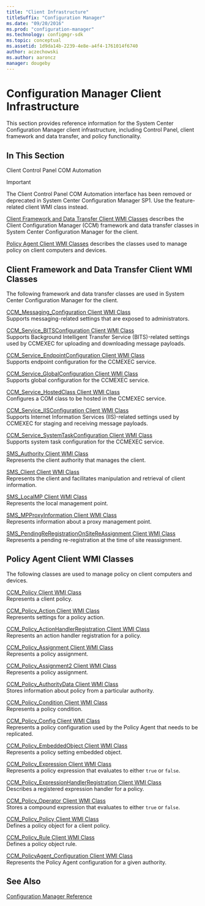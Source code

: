 ```yaml
---
title: "Client Infrastructure"
titleSuffix: "Configuration Manager"
ms.date: "09/20/2016"
ms.prod: "configuration-manager"
ms.technology: configmgr-sdk
ms.topic: conceptual
ms.assetid: 1d9da14b-2239-4e8e-a4f4-1761014f6740
author: aczechowski
ms.author: aaroncz
manager: dougeby
---
```

# Configuration Manager Client Infrastructure
This section provides reference information for the System Center Configuration Manager client infrastructure, including Control Panel, client framework and data transfer, and policy functionality.  

## In This Section  
 Client Control Panel COM Automation  
 > [!IMPORTANT]
>  The Client Control Panel COM Automation interface has been removed or deprecated in System Center Configuration Manager SP1. Use the feature-related client WMI class instead.

[Client Framework and Data Transfer Client WMI Classes](#client-framework-and-data-transfer-client-wmi-classes) describes the Client Configuration Manager (CCM) framework and data transfer classes in System Center Configuration Manager for the client.

[Policy Agent Client WMI Classes](#policy-agent-client-wmi-classes) describes the classes used to manage policy on client computers and devices.

## Client Framework and Data Transfer Client WMI Classes  
The following framework and data transfer classes are used in System Center Configuration Manager for the client.

[CCM_Messaging_Configuration Client WMI Class](../../../../../develop/reference/core/clients/client-classes/ccm_messaging_configuration-client-wmi-class.md)  
Supports messaging-related settings that are exposed to administrators.  

[CCM_Service_BITSConfiguration Client WMI Class](../../../../../develop/reference/core/clients/client-classes/ccm_service_bitsconfiguration-client-wmi-class.md)  
Supports Background Intelligent Transfer Service (BITS)-related settings used by CCMEXEC for uploading and downloading message payloads.  

[CCM_Service_EndpointConfiguration Client WMI Class](../../../../../develop/reference/core/clients/client-classes/ccm_service_endpointconfiguration-client-wmi-class.md)  
Supports endpoint configuration for the CCMEXEC service.  

[CCM_Service_GlobalConfiguration Client WMI Class](../../../../../develop/reference/core/clients/client-classes/ccm_service_globalconfiguration-client-wmi-class.md)  
Supports global configuration for the CCMEXEC service.  

[CCM_Service_HostedClass Client WMI Class](../../../../../develop/reference/core/clients/client-classes/ccm_service_hostedclass-client-wmi-class.md)  
Configures a COM class to be hosted in the CCMEXEC service.  

[CCM_Service_IISConfiguration Client WMI Class](../../../../../develop/reference/core/clients/client-classes/ccm_service_iisconfiguration-client-wmi-class.md)  
Supports Internet Information Services (IIS)-related settings used by CCMEXEC for staging and receiving message payloads.  

[CCM_Service_SystemTaskConfiguration Client WMI Class](../../../../../develop/reference/core/clients/client-classes/ccm_service_systemtaskconfiguration-client-wmi-class.md)  
Supports system task configuration for the CCMEXEC service.  

[SMS_Authority Client WMI Class](../../../../../develop/reference/core/clients/client-classes/sms_authority-client-wmi-class.md)  
Represents the client authority that manages the client.  

[SMS_Client Client WMI Class](../../../../../develop/reference/core/clients/client-classes/sms_client-client-wmi-class.md)  
Represents the client and facilitates manipulation and retrieval of client information.  

[SMS_LocalMP Client WMI Class](../../../../../develop/reference/core/clients/client-classes/sms_localmp-client-wmi-class.md)  
Represents the local management point.  

[SMS_MPProxyInformation Client WMI Class](../../../../../develop/reference/core/clients/client-classes/sms_mpproxyinformation-client-wmi-class.md)  
Represents information about a proxy management point.  

[SMS_PendingReRegistrationOnSiteReAssignment Client WMI Class](../../../../../develop/reference/core/clients/client-classes/sms_pendingreregistrationonsitereassignment-client-wmi-class.md)  
Represents a pending re-registration at the time of site reassignment.  

## Policy Agent Client WMI Classes
The following classes are used to manage policy on client computers and devices.  

[CCM_Policy Client WMI Class](../../../../../develop/reference/core/clients/client-classes/ccm_policy-client-wmi-class.md)  
Represents a client policy.  

[CCM_Policy_Action Client WMI Class](../../../../../develop/reference/core/clients/client-classes/ccm_policy_action-client-wmi-class.md)  
Represents settings for a policy action.  

[CCM_Policy_ActionHandlerRegistration Client WMI Class](../../../../../develop/reference/core/clients/client-classes/ccm_policy_actionhandlerregistration-client-wmi-class.md)  
Represents an action handler registration for a policy.  

[CCM_Policy_Assignment Client WMI Class](../../../../../develop/reference/core/clients/client-classes/ccm_policy_assignment-client-wmi-class.md)  
Represents a policy assignment.  

[CCM_Policy_Assignment2 Client WMI Class](../../../../../develop/reference/core/clients/client-classes/ccm_policy_assignment2-client-wmi-class.md)  
Represents a policy assignment.  

[CCM_Policy_AuthorityData Client WMI Class](../../../../../develop/reference/core/clients/client-classes/ccm_policy_authoritydata-client-wmi-class.md)  
Stores information about policy from a particular authority.  

[CCM_Policy_Condition Client WMI Class](../../../../../develop/reference/core/clients/client-classes/ccm_policy_condition-client-wmi-class.md)  
Represents a policy condition.  

[CCM_Policy_Config Client WMI Class](../../../../../develop/reference/core/clients/client-classes/ccm_policy_config-client-wmi-class.md)  
Represents a policy configuration used by the Policy Agent that needs to be replicated.  

[CCM_Policy_EmbeddedObject Client WMI Class](../../../../../develop/reference/core/clients/client-classes/ccm_policy_embeddedobject-client-wmi-class.md)  
Represents a policy setting embedded object.  

[CCM_Policy_Expression Client WMI Class](../../../../../develop/reference/core/clients/client-classes/ccm_policy_expression-client-wmi-class.md)  
Represents a policy expression that evaluates to either `true` or `false`.  

[CCM_Policy_ExpressionHandlerRegistration Client WMI Class](../../../../../develop/reference/core/clients/client-classes/ccm_policy_expressionhandlerregistration-client-wmi-class.md)  
Describes a registered expression handler for a policy.  

[CCM_Policy_Operator Client WMI Class](../../../../../develop/reference/core/clients/client-classes/ccm_policy_operator-client-wmi-class.md)  
Stores a compound expression that evaluates to either `true` or `false`.  

[CCM_Policy_Policy Client WMI Class](../../../../../develop/reference/core/clients/client-classes/ccm_policy_policy-client-wmi-class.md)  
Defines a policy object for a client policy.  

[CCM_Policy_Rule Client WMI Class](../../../../../develop/reference/core/clients/client-classes/ccm_policy_rule-client-wmi-class.md)  
Defines a policy object rule.  

[CCM_PolicyAgent_Configuration Client WMI Class](../../../../../develop/reference/core/clients/client-classes/ccm_policyagent_configuration-client-wmi-class.md)  
Represents the Policy Agent configuration for a given authority.  

## See Also  
 [Configuration Manager Reference](../../../../../develop/reference/configuration-manager-reference.md)
